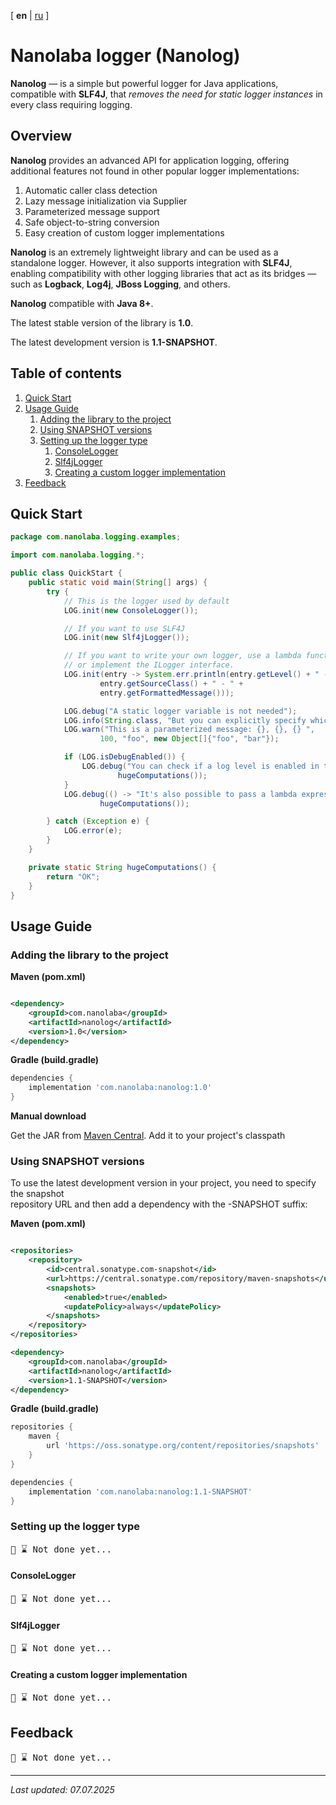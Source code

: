 <!-- This file was automatically generated by Nanolaba Readme Generator (NRG) 0.1-SNAPSHOT -->
<!-- Visit https://github.com/nanolaba/readme-generator for details -->


[ **en** | [ru](README.ru.md) ]

# Nanolaba logger (Nanolog)

**Nanolog** — is a simple but powerful logger for Java applications, compatible with **SLF4J**,
that *removes the need for static logger instances* in every class requiring logging.

## Overview

**Nanolog** provides an advanced API for application logging, offering additional features not found
in other popular logger implementations:

1. Automatic caller class detection
2. Lazy message initialization via Supplier
3. Parameterized message support
4. Safe object-to-string conversion
5. Easy creation of custom logger implementations

**Nanolog** is an extremely lightweight library and can be used as a standalone logger. However, it also
supports integration with **SLF4J**, enabling compatibility with other logging libraries that act as its
bridges — such as **Logback**, **Log4j**, **JBoss Logging**, and others.

**Nanolog** compatible with **Java 8+**.

The latest stable version of the library is **1.0**.

The latest development version is **1.1-SNAPSHOT**.

## Table of contents
1. [Quick Start](#quick-start)
2. [Usage Guide](#usage-guide)
	1. [Adding the library to the project](#adding-the-library-to-the-project)
	2. [Using SNAPSHOT versions](#using-snapshot-versions)
	3. [Setting up the logger type](#setting-up-the-logger-type)
		1. [ConsoleLogger](#consolelogger)
		2. [Slf4jLogger](#slf4jlogger)
		3. [Creating a custom logger implementation](#creating-a-custom-logger-implementation)
3. [Feedback](#feedback)


## Quick Start

```java
package com.nanolaba.logging.examples;

import com.nanolaba.logging.*;

public class QuickStart {
    public static void main(String[] args) {
        try {
            // This is the logger used by default
            LOG.init(new ConsoleLogger());

            // If you want to use SLF4J
            LOG.init(new Slf4jLogger());

            // If you want to write your own logger, use a lambda function 
            // or implement the ILogger interface.
            LOG.init(entry -> System.err.println(entry.getLevel() + " - " +
                    entry.getSourceClass() + " - " +
                    entry.getFormattedMessage()));

            LOG.debug("A static logger variable is not needed");
            LOG.info(String.class, "But you can explicitly specify which class the logging should belong to");
            LOG.warn("This is a parameterized message: {}, {}, {} ",
                    100, "foo", new Object[]{"foo", "bar"});

            if (LOG.isDebugEnabled()) {
                LOG.debug("You can check if a log level is enabled in the standard way: " +
                        hugeComputations());
            }
            LOG.debug(() -> "It's also possible to pass a lambda expression: " +
                    hugeComputations());

        } catch (Exception e) {
            LOG.error(e);
        }
    }

    private static String hugeComputations() {
        return "OK";
    }
}
```

## Usage Guide

### Adding the library to the project

**Maven (pom.xml)**

```xml

<dependency>
    <groupId>com.nanolaba</groupId>
    <artifactId>nanolog</artifactId>
    <version>1.0</version>
</dependency>  
```

**Gradle (build.gradle)**

```groovy
dependencies {
    implementation 'com.nanolaba:nanolog:1.0'
}
```

**Manual download**

Get the JAR from [Maven Central](https://repo1.maven.org/maven2/com/nanolaba/nanolog/1.0).
Add it to your project's classpath

### Using SNAPSHOT versions

To use the latest development version in your project, you need to specify the snapshot  
repository URL and then add a dependency with the -SNAPSHOT suffix:

**Maven (pom.xml)**

```xml

<repositories>
    <repository>
        <id>central.sonatype.com-snapshot</id>
        <url>https://central.sonatype.com/repository/maven-snapshots</url>
        <snapshots>
            <enabled>true</enabled>
            <updatePolicy>always</updatePolicy>
        </snapshots>
    </repository>
</repositories>

<dependency>
    <groupId>com.nanolaba</groupId>
    <artifactId>nanolog</artifactId>
    <version>1.1-SNAPSHOT</version>
</dependency>  
```

**Gradle (build.gradle)**

```groovy
repositories {
    maven {
        url 'https://oss.sonatype.org/content/repositories/snapshots'
    }
}

dependencies {
    implementation 'com.nanolaba:nanolog:1.1-SNAPSHOT'
}
```

### Setting up the logger type

<pre>📌 ⌛ Not done yet...</pre>

#### ConsoleLogger

<pre>📌 ⌛ Not done yet...</pre>

#### Slf4jLogger

<pre>📌 ⌛ Not done yet...</pre>

#### Creating a custom logger implementation

<pre>📌 ⌛ Not done yet...</pre>

## Feedback

<pre>📌 ⌛ Not done yet...</pre>

---
*Last updated: 07.07.2025*
